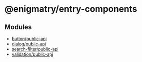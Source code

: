 # @enigmatry/entry-components

## Modules

- [button/public-api](button/public-api.md)
- [dialog/public-api](dialog/public-api.md)
- [search-filter/public-api](search-filter/public-api.md)
- [validation/public-api](validation/public-api.md)
